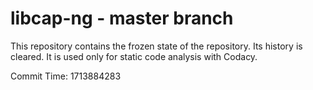 # libcap-ng - master branch

This repository contains the frozen state of the repository.
Its history is cleared. It is used only for static code
analysis with Codacy.

Commit Time: 1713884283